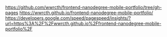 https://github.com/wwrcth/frontend-nanodegree-mobile-portfolio/tree/gh-pages
https://wwrcth.github.io/frontend-nanodegree-mobile-portfolio/
https://developers.google.com/speed/pagespeed/insights/?url=https%3A%2F%2Fwwrcth.github.io%2Ffrontend-nanodegree-mobile-portfolio%2F
